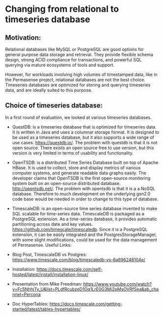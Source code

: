 # Changing from relational to timeseries database

## Motivation: 
Relational databases like MySQL or PostgreSQL are good options for general purpose data storage and retrieval. They provide flexible schema design, strong ACID compliance for transactions, and powerful SQL querying via mature ecosystems of tools and support.

However, for workloads involving high volumes of timestamped data, like in the Permasense project, relational databases are not the best choice. Timeseries databases are optimized for storing and querying timeseries data, and are ideally suited to this purpose.

## Choice of timeseries database:

In a first round of evaluation, we looked at various timeseries databases.

- QuestDB: is a timeseries database that is optimized for timeseries data. It is written in Java and uses a columnar storage format. It is designed to be used as a timeseries database, but it also supports a wide range of use cases. https://questdb.io/. The problem with questdb is that it is not open source. There exists an open source free to use version, but this version is very limited in terms of usability and functionality. 

- OpenTSDB: is a distributed Time Series Database built on top of Apache HBase. It is used to collect, store and display metrics of various computer systems, and generate readable data graphs easily. The developer claims that OpenTSDB is the first open-source monitoring system built on an open-source distributed database. http://opentsdb.net/. The problem with opentsdb is that it is a a NoSQL database. Therefore to much development on the underlying gsn2.0 code base would be needed in order to change to this type of database. 

- TimescaleDB: is an open-source time series database invented to make SQL scalable for time-series data. TimescaleDB is packaged as a PostgreSQL extension. As a time-series database, it provides automatic partitioning across date and key values. https://github.com/timescale/timescaledb. 
Since it is a PostgreSQL extension, it can be easily integrated and the PostgresStorageManager, with some slight modifications, could be used for the data management of Permasense. 
Useful Links: 
- Blog Post, TimescaleDB vs Postgres: https://www.timescale.com/blog/timescaledb-vs-6a696248104e/

- Installation: https://docs.timescale.com/self-hosted/latest/install/installation-linux/

- Presentation from Mike Freedman: https://www.youtube.com/watch?v=Fc5NhhjTy_U&list=PLdfRcubzeD1Oq1LrE0G3Mi2pMsOVRfSea&ab_channel=Percona

- Doc HyperTables: https://docs.timescale.com/getting-started/latest/tables-hypertables/

